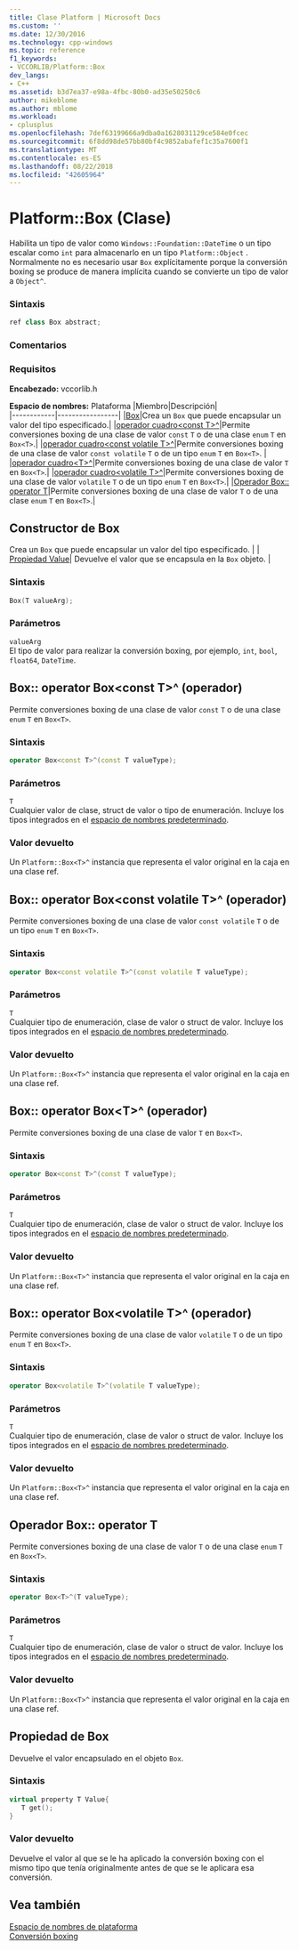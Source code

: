 ```yaml
---
title: Clase Platform | Microsoft Docs
ms.custom: ''
ms.date: 12/30/2016
ms.technology: cpp-windows
ms.topic: reference
f1_keywords:
- VCCORLIB/Platform::Box
dev_langs:
- C++
ms.assetid: b3d7ea37-e98a-4fbc-80b0-ad35e50250c6
author: mikeblome
ms.author: mblome
ms.workload:
- cplusplus
ms.openlocfilehash: 7def63199666a9dba0a1628031129ce584e0fcec
ms.sourcegitcommit: 6f8dd98de57bb80bf4c9852abafef1c35a7600f1
ms.translationtype: MT
ms.contentlocale: es-ES
ms.lasthandoff: 08/22/2018
ms.locfileid: "42605964"
---
```

# <a name="platformbox-class"></a>Platform::Box (Clase)
Habilita un tipo de valor como `Windows::Foundation::DateTime` o un tipo escalar como `int` para almacenarlo en un tipo `Platform::Object` . Normalmente no es necesario usar `Box` explícitamente porque la conversión boxing se produce de manera implícita cuando se convierte un tipo de valor a `Object^`.  
  
### <a name="syntax"></a>Sintaxis  
  
```cpp  
ref class Box abstract;  
```  
  ### <a name="remarks"></a>Comentarios  
  
### <a name="requirements"></a>Requisitos  
 **Encabezado:** vccorlib.h  
  
 **Espacio de nombres:** Plataforma
|Miembro|Descripción|  
|------------|-----------------|
|[Box](#ctor)|Crea un `Box` que puede encapsular un valor del tipo especificado.|
|[operador cuadro&lt;const T&gt;^](#box-const-t)|Permite conversiones boxing de una clase de valor `const` `T` o de una clase `enum` `T` en `Box<T>`.|
|[operador cuadro&lt;const volatile T&gt;^](#box-const-volatile-t)|Permite conversiones boxing de una clase de valor `const volatile` `T` o de un tipo `enum` `T` en `Box<T>`. |
|[operador cuadro&lt;T&gt;^](#box-t)|Permite conversiones boxing de una clase de valor `T` en `Box<T>`.|
|[operador cuadro&lt;volatile T&gt;^](#box-volatile-t)|Permite conversiones boxing de una clase de valor `volatile` `T` o de un tipo `enum` `T` en `Box<T>`.|
|[Operador Box:: operator T](#t)|Permite conversiones boxing de una clase de valor `T` o de una clase `enum` `T` en `Box<T>`.| 
## <a name="ctor"></a> Constructor de Box
Crea un `Box` que puede encapsular un valor del tipo especificado. | |[ Propiedad Value](#value)| Devuelve el valor que se encapsula en la `Box` objeto. |  
### <a name="syntax"></a>Sintaxis  
  
```cpp  
Box(T valueArg);  
```  
  
### <a name="parameters"></a>Parámetros  
 `valueArg`  
 El tipo de valor para realizar la conversión boxing, por ejemplo, `int`, `bool`, `float64`, `DateTime`.  
  

## <a name="box-const-t"></a> Box:: operator Box&lt;const T&gt;^ (operador)
Permite conversiones boxing de una clase de valor `const` `T` o de una clase `enum` `T` en `Box<T>`.  
  
### <a name="syntax"></a>Sintaxis  
  
```cpp  
operator Box<const T>^(const T valueType);  
```  
  
### <a name="parameters"></a>Parámetros  
 `T`  
 Cualquier valor de clase, struct de valor o tipo de enumeración. Incluye los tipos integrados en el [espacio de nombres predeterminado](../cppcx/default-namespace.md).  
  
### <a name="return-value"></a>Valor devuelto  
 Un `Platform::Box<T>^` instancia que representa el valor original en la caja en una clase ref.  
  
## <a name="box-const-volatile-t"></a> Box:: operator Box&lt;const volatile T&gt;^ (operador)
Permite conversiones boxing de una clase de valor `const volatile` `T` o de un tipo `enum` `T` en `Box<T>`.  
  
### <a name="syntax"></a>Sintaxis  
  
```cpp  
operator Box<const volatile T>^(const volatile T valueType);  
```  
  
### <a name="parameters"></a>Parámetros  
 `T`  
 Cualquier tipo de enumeración, clase de valor o struct de valor. Incluye los tipos integrados en el [espacio de nombres predeterminado](../cppcx/default-namespace.md).  
  
### <a name="return-value"></a>Valor devuelto  
 Un `Platform::Box<T>^` instancia que representa el valor original en la caja en una clase ref.  
  
## <a name="box-t"></a> Box:: operator Box&lt;T&gt;^ (operador)
Permite conversiones boxing de una clase de valor `T` en `Box<T>`.  
  
### <a name="syntax"></a>Sintaxis  
  
```cpp  
operator Box<const T>^(const T valueType);  
```  
  
### <a name="parameters"></a>Parámetros  
 `T`  
 Cualquier tipo de enumeración, clase de valor o struct de valor. Incluye los tipos integrados en el [espacio de nombres predeterminado](../cppcx/default-namespace.md).  
  
### <a name="return-value"></a>Valor devuelto  
 Un `Platform::Box<T>^` instancia que representa el valor original en la caja en una clase ref.  
  
## <a name="box-volatile-t"></a> Box:: operator Box&lt;volatile T&gt;^ (operador)
Permite conversiones boxing de una clase de valor `volatile` `T` o de un tipo `enum` `T` en `Box<T>`.  
  
### <a name="syntax"></a>Sintaxis  
  
```cpp  
operator Box<volatile T>^(volatile T valueType);  
```  
  
### <a name="parameters"></a>Parámetros  
 `T`  
 Cualquier tipo de enumeración, clase de valor o struct de valor. Incluye los tipos integrados en el [espacio de nombres predeterminado](../cppcx/default-namespace.md).  
  
### <a name="return-value"></a>Valor devuelto  
 Un `Platform::Box<T>^` instancia que representa el valor original en la caja en una clase ref.  
  
## <a name="t"></a>  Operador Box:: operator T
Permite conversiones boxing de una clase de valor `T` o de una clase `enum` `T` en `Box<T>`.  
  
### <a name="syntax"></a>Sintaxis  
  
```cpp  
operator Box<T>^(T valueType);  
```  
  
### <a name="parameters"></a>Parámetros  
 `T`  
 Cualquier tipo de enumeración, clase de valor o struct de valor. Incluye los tipos integrados en el [espacio de nombres predeterminado](../cppcx/default-namespace.md).  
  
### <a name="return-value"></a>Valor devuelto  
 Un `Platform::Box<T>^` instancia que representa el valor original en la caja en una clase ref.  
  

## <a name="value"></a> Propiedad de Box
Devuelve el valor encapsulado en el objeto `Box`.  
  
### <a name="syntax"></a>Sintaxis  
  
```cpp  
virtual property T Value{  
   T get();  
}  
```  
  
### <a name="return-value"></a>Valor devuelto  
 Devuelve el valor al que se le ha aplicado la conversión boxing con el mismo tipo que tenía originalmente antes de que se le aplicara esa conversión.  
  
  
## <a name="see-also"></a>Vea también  
 [Espacio de nombres de plataforma](../cppcx/platform-namespace-c-cx.md)   
 [Conversión boxing](../cppcx/boxing-c-cx.md)